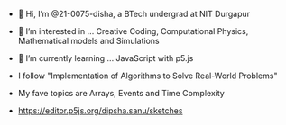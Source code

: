 - 👋 Hi, I’m @21-0075-disha, a BTech undergrad at NIT Durgapur
- 👀 I’m interested in ... Creative Coding, Computational Physics, Mathematical models and Simulations
- 🌱 I’m currently learning ... JavaScript with p5.js
- I follow "Implementation of Algorithms to Solve Real-World Problems"

- My fave topics are Arrays, Events and Time Complexity
- https://editor.p5js.org/dipsha.sanu/sketches
<!---
21-0075-disha/21-0075-disha is a ✨ special ✨ repository because its `README.md` (this file) appears on your GitHub profile.
You can click the Preview link to take a look at your changes.
--->
